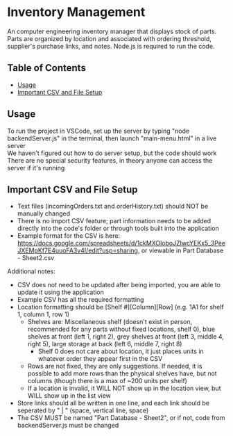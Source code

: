 # Inventory Management
An computer engineering inventory manager that displays stock of parts. Parts are organized by location and associated with ordering threshold, supplier's purchase links, and notes. Node.js is required to run the code.
## Table of Contents
- [Usage](#usage)
- [Important CSV and File Setup](#important-csv-and-file-setup)

## Usage
To run the project in VSCode, set up the server by typing "node backendServer.js" in the terminal, then launch "main-menu.html" in a live server  
We haven't figured out how to do server setup, but the code should work  
There are no special security features, in theory anyone can access the server if it's running  

## Important CSV and File Setup
- Text files (incomingOrders.txt and orderHistory.txt) should NOT be manually changed
- There is no import CSV feature; part information needs to be added directly into the code's folder or through tools built into the application
- Example format for the CSV is here: https://docs.google.com/spreadsheets/d/1ckMXOloboJZIwcYEKx5_3PeeJXEMpKf7E4uuoFA3v4I/edit?usp=sharing, or viewable in Part Database - Sheet2.csv  

Additional notes:
- CSV does not need to be updated after being imported, you are able to update it using the application
- Example CSV has all the required formatting
- Location formatting should be [Shelf #][Column][Row] (e.g. 1A1 for shelf 1, column 1, row 1)
  - Shelves are: Miscellaneous shelf (doesn't exist in person, recommended for any parts without fixed locations, shelf 0), blue shelves at front (left 1, right 2), grey shelves at front (left 3, middle 4, right 5), large storage at back (left 6, middle 7, right 8)
    - Shelf 0 does not care about location, it just places units in whatever order they appear first in the CSV
  - Rows are not fixed, they are only suggestions. If needed, it is possible to add more rows than the physical shelves have, but not columns (though there is a max of ~200 units per shelf)
  - If a location is invalid, it WILL NOT show up in the location view, but WILL show up in the list view
- Store links should all be written in one line, and each link should be seperated by " | " (space, vertical line, space)
- The CSV MUST be named "Part Database - Sheet2", or if not, code from backendServer.js must be changed
